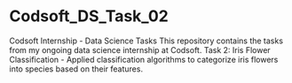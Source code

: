 # Codsoft_DS_Task_02
Codsoft Internship - Data Science Tasks This repository contains the tasks from my ongoing data science internship at Codsoft.  Task 2: Iris Flower Classification - Applied classification algorithms to categorize iris flowers into species based on their features.
